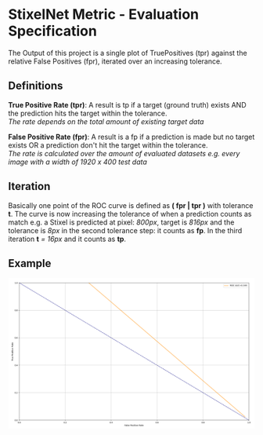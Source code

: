 # StixelNet Metric - Evaluation Specification
The Output of this project is a single plot of TruePositives (tpr) against the relative False Positives (fpr), iterated
over an increasing tolerance.

## Definitions
__True Positive Rate (tpr)__: A result is tp if a target (ground truth) exists AND the prediction hits the target within
the tolerance.  
_The rate depends on the total amount of existing target data_  

__False Positive Rate (fpr)__: A result is a fp if a prediction is made but no target exists OR a prediction don't hit 
the target within the tolerance.  
_The rate is calculated over the amount of evaluated datasets e.g. every image with a width of 1920 x 400 test data_

## Iteration
Basically one point of the ROC curve is defined as __( fpr | tpr )__ with tolerance __t__. The curve is now increasing
the tolerance of when a prediction counts as match e.g. a Stixel is predicted at pixel: _800px_, target is _816px_ and the
tolerance is _8px_ in the second tolerance step: it counts as __fp__. In the third iteration __t__ _= 16px_ and it counts as
__tp__.

## Example 
![Sample](./docs/sample_plot.png)
